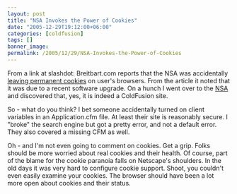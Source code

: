 ```yaml
---
layout: post
title: "NSA Invokes the Power of Cookies"
date: "2005-12-29T19:12:00+06:00"
categories: [coldfusion]
tags: []
banner_image: 
permalink: /2005/12/29/NSA-Invokes-the-Power-of-Cookies
---
```


From a link at slashdot: Breitbart.com reports that the NSA was accidentally <a href="http://www.breitbart.com/news/2005/12/28/D8EPGENO2.html">leaving permanent cookies</a> on user's browsers. From the article it noted that it was due to a recent software upgrade. On a hunch I went over to the <a href="http://www.nsa.gov">NSA</a> and discovered that, yes, it is indeed a ColdFusion site. 

So - what do you think? I bet someone accidentally turned on client variables in an Application.cfm file. At least their site is reasonably secure. I "broke" the search engine but got a pretty error, and not a default error. They also covered a missing CFM as well. 

Oh - and I'm not even going to comment on cookies. Get a grip. Folks should be more worried about real cookies and their health. Of course, part of the blame for the cookie paranoia falls on Netscape's shoulders. In the old days it was very hard to configure cookie support. Shoot, you couldn't even easily examine your cookies. The browser should have been a lot more open about cookies and their status.